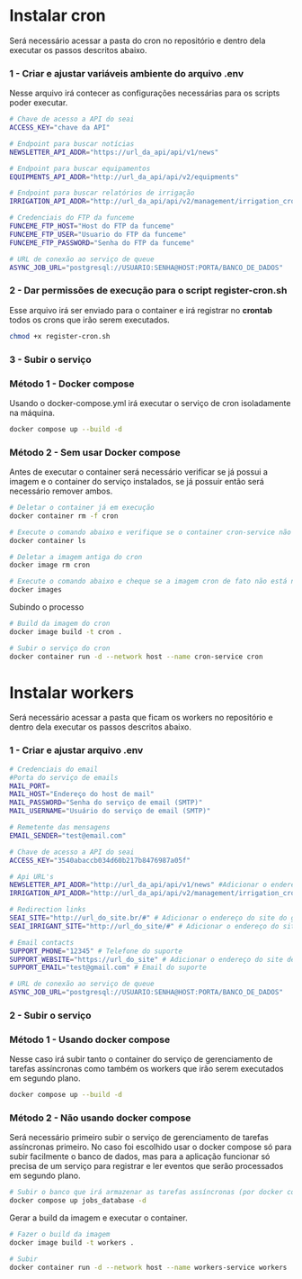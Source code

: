 # Instalar cron

Será necessário acessar a pasta do cron no repositório e dentro dela executar os passos descritos abaixo.

### 1 - Criar e ajustar variáveis ambiente do arquivo .env

Nesse arquivo irá contecer as configurações necessárias para os scripts poder executar.

```bash
# Chave de acesso a API do seai
ACCESS_KEY="chave da API"

# Endpoint para buscar notícias
NEWSLETTER_API_ADDR="https://url_da_api/api/v1/news"

# Endpoint para buscar equipamentos
EQUIPMENTS_API_ADDR="http://url_da_api/api/v2/equipments"

# Endpoint para buscar relatórios de irrigação
IRRIGATION_API_ADDR="http://url_da_api/api/v2/management/irrigation_crops"

# Credenciais do FTP da funceme
FUNCEME_FTP_HOST="Host do FTP da funceme"
FUNCEME_FTP_USER="Usuario do FTP da funceme"
FUNCEME_FTP_PASSWORD="Senha do FTP da funceme"

# URL de conexão ao serviço de queue
ASYNC_JOB_URL="postgresql://USUARIO:SENHA@HOST:PORTA/BANCO_DE_DADOS"
```

### 2 - Dar permissões de execução para o script register-cron.sh

Esse arquivo irá ser enviado para o container e irá registrar no **crontab** todos os crons que irão serem executados.

```bash
chmod +x register-cron.sh
```

### 3 - Subir o serviço

### Método 1 - Docker compose

Usando o docker-compose.yml irá executar o serviço de cron isoladamente na máquina.

```bash
docker compose up --build -d
```

### Método 2 - Sem usar Docker compose

Antes de executar o container será necessário verificar se já possui a imagem e o container do serviço instalados, se já possuir então será necessário remover ambos.

```bash
# Deletar o container já em execução
docker container rm -f cron

# Execute o comando abaixo e verifique se o container cron-service não está mais na lista
docker container ls

# Deletar a imagem antiga do cron
docker image rm cron

# Execute o comando abaixo e cheque se a imagem cron de fato não está na lista
docker images
```

Subindo o processo

```bash
# Build da imagem do cron
docker image build -t cron .

# Subir o serviço do cron
docker container run -d --network host --name cron-service cron
```

# Instalar workers

Será necessário acessar a pasta que ficam os workers no repositório e dentro dela executar os passos descritos abaixo.

### 1 - Criar e ajustar arquivo .env

```bash
# Credenciais do email
#Porta do serviço de emails
MAIL_PORT=
MAIL_HOST="Endereço do host de mail"
MAIL_PASSWORD="Senha do serviço de email (SMTP)"
MAIL_USERNAME="Usuário do serviço de email (SMTP)"

# Remetente das mensagens
EMAIL_SENDER="test@email.com"

# Chave de acesso a API do seai
ACCESS_KEY="3540abaccb034d60b217b8476987a05f"

# Api URL's
NEWSLETTER_API_ADDR="http://url_da_api/api/v1/news" #Adicionar o endereço da API
IRRIGATION_API_ADDR="http://url_da_api/api/v2/management/irrigation_crops"  #Adicionar o endereço da API

# Redirection links
SEAI_SITE="http://url_do_site.br/#" # Adicionar o endereço do site do governo
SEAI_IRRIGANT_SITE="http://url_do_site/#" # Adicionar o endereço do site do irrigante

# Email contacts
SUPPORT_PHONE="12345" # Telefone do suporte
SUPPORT_WEBSITE="https://url_do_site" # Adicionar o endereço do site de contato com suporte
SUPPORT_EMAIL="test@gmail.com" # Email do suporte

# URL de conexão ao serviço de queue
ASYNC_JOB_URL="postgresql://USUARIO:SENHA@HOST:PORTA/BANCO_DE_DADOS"
```

### 2 - Subir o serviço

### Método 1 - Usando docker compose

Nesse caso irá subir tanto o container do serviço de gerenciamento de tarefas assíncronas como também os workers que irão serem executados em segundo plano.

```bash
docker compose up --build -d
```

### Método 2 - Não usando docker compose

Será necessário primeiro subir o serviço de gerenciamento de tarefas assíncronas primeiro. No caso foi escolhido usar o docker compose só para subir facilmente o banco de dados, mas para a aplicação funcionar só precisa de um serviço para registrar e ler eventos que serão processados em segundo plano.

```bash
# Subir o banco que irá armazenar as tarefas assíncronas (por docker compose ou se for necessário criar um banco do zero será necessário configurar manualmente)
docker compose up jobs_database -d
```

Gerar a build da imagem e executar o container.

```bash
# Fazer o build da imagem
docker image build -t workers .

# Subir
docker container run -d --network host --name workers-service workers
```
